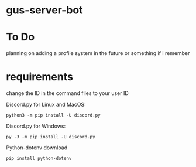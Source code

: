 # gus-server-bot

# To Do
planning on adding a profile system in the future or something if i remember
# requirements

change the ID in the command files to your user ID

Discord.py for Linux and MacOS: 
```
python3 -m pip install -U discord.py
``` 

Discord.py for Windows:
``` 
py -3 -m pip install -U discord.py
``` 

Python-dotenv download
```
pip install python-dotenv
```
